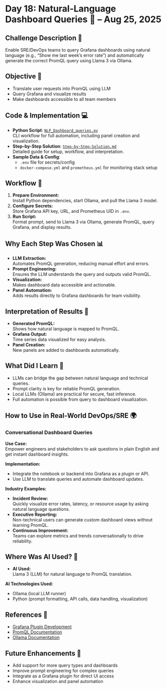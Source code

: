 # Day 18: Natural-Language Dashboard Queries 🚀 – Aug 25, 2025

## Challenge Description 🎯
Enable SRE/DevOps teams to query Grafana dashboards using natural language (e.g., “Show me last week’s error rate”) and automatically generate the correct PromQL query using Llama 3 via Ollama.

## Objective 🚀
- Translate user requests into PromQL using LLM
- Query Grafana and visualize results
- Make dashboards accessible to all team members

## Code & Implementation 💻
- **Python Script**: [`NLP_Dashboard_queries.py`](./NLP_Dashboard_queries.py)  
  CLI workflow for full automation, including panel creation and visualization.
- **Step-by-Step Solution**: [`Step-by-Step-Solution.md`](./Step-by-Step-Solution.md)  
  Detailed guide for setup, workflow, and interpretation.
- **Sample Data & Config**:  
  - `.env` file for secrets/config
  - `docker-compose.yml` and `prometheus.yml` for monitoring stack setup

## Workflow 🔄
1. **Prepare Environment:**  
   Install Python dependencies, start Ollama, and pull the Llama 3 model.
2. **Configure Secrets:**  
   Store Grafana API key, URL, and Prometheus UID in `.env`.
3. **Run Script:**  
   Format prompt, send to Llama 3 via Ollama, generate PromQL, query Grafana, and display results.

## Why Each Step Was Chosen 📊
- **LLM Extraction:**  
  Automates PromQL generation, reducing manual effort and errors.
- **Prompt Engineering:**  
  Ensures the LLM understands the query and outputs valid PromQL.
- **Visualization:**  
  Makes dashboard data accessible and actionable.
- **Panel Automation:**  
  Adds results directly to Grafana dashboards for team visibility.

## Interpretation of Results 🧠
- **Generated PromQL:**  
  Shows how natural language is mapped to PromQL.
- **Grafana Output:**  
  Time series data visualized for easy analysis.
- **Panel Creation:**  
  New panels are added to dashboards automatically.

## What Did I Learn 🧩
- LLMs can bridge the gap between natural language and technical queries.
- Prompt clarity is key for reliable PromQL generation.
- Local LLMs (Ollama) are practical for secure, fast inference.
- Full automation is possible from query to dashboard visualization.

## How to Use in Real-World DevOps/SRE 🌍

### Conversational Dashboard Queries
**Use Case:**  
Empower engineers and stakeholders to ask questions in plain English and get instant dashboard insights.

**Implementation:**  
- Integrate the notebook or backend into Grafana as a plugin or API.
- Use LLM to translate queries and automate dashboard updates.

**Industry Examples:**  
- **Incident Review:**  
  Quickly visualize error rates, latency, or resource usage by asking natural language questions.
- **Executive Reporting:**  
  Non-technical users can generate custom dashboard views without learning PromQL.
- **Continuous Improvement:**  
  Teams can explore metrics and trends conversationally to drive reliability.

## Where Was AI Used? 🤖

- **AI Used:**  
  Llama 3 (LLM) for natural language to PromQL translation.

**AI Technologies Used:**  
- Ollama (local LLM runner)
- Python (prompt formatting, API calls, data handling, visualization)

## References 📖
- [Grafana Plugin Development](https://grafana.com/docs/grafana/latest/developers/plugins/)
- [PromQL Documentation](https://prometheus.io/docs/prometheus/latest/querying/basics/)
- [Ollama Documentation](https://ollama.com/docs)

## Future Enhancements 🚀
- Add support for more query types and dashboards
- Improve prompt engineering for complex queries
- Integrate as a Grafana plugin for direct UI access
- Enhance visualization and panel automation

